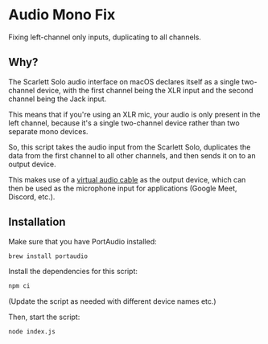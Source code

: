 # Audio Mono Fix

Fixing left-channel only inputs, duplicating to all channels.

## Why?

The Scarlett Solo audio interface on macOS declares itself as a single two-channel device, with the
first channel being the XLR input and the second channel being the Jack input.

This means that if you're using an XLR mic, your audio is only present in the left channel, because
it's a single two-channel device rather than two separate mono devices.

So, this script takes the audio input from the Scarlett Solo, duplicates the data from the first
channel to all other channels, and then sends it on to an output device.

This makes use of a [virtual audio cable](https://vb-audio.com/Cable/) as the output device, which
can then be used as the microphone input for applications (Google Meet, Discord, etc.).

## Installation

Make sure that you have PortAudio installed:

```bash
brew install portaudio
```

Install the dependencies for this script:

```bash
npm ci
```

(Update the script as needed with different device names etc.)

Then, start the script:

```bash
node index.js
```
